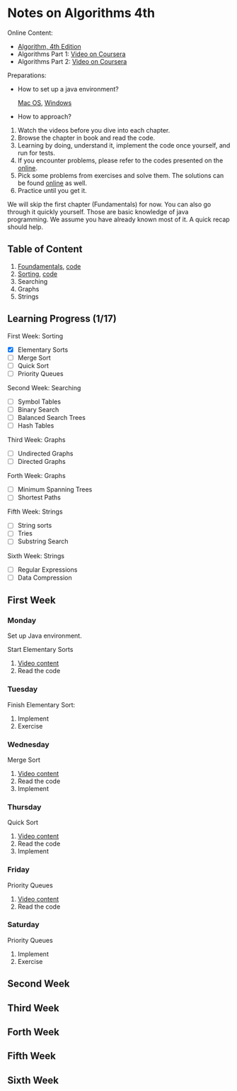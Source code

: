 # Notes on Algorithms 4th

Online Content:
- [Algorithm, 4th Edition](https://algs4.cs.princeton.edu/home/)
- Algorithms Part 1: [Video on Coursera](https://www.coursera.org/learn/algorithms-part1)
- Algorithms Part 2: [Video on Coursera](https://www.coursera.org/learn/algorithms-part2)

Preparations:

- How to set up a java environment?

    [Mac OS](https://lift.cs.princeton.edu/java/mac/), [Windows](https://lift.cs.princeton.edu/java/windows/)

- How to approach?

1. Watch the videos before you dive into each chapter.
2. Browse the chapter in book and read the code.
3. Learning by doing, understand it, implement the code once yourself, and run for tests.
4. If you encounter problems, please refer to the codes presented on the [online](https://algs4.cs.princeton.edu/code/).
5. Pick some problems from exercises and solve them. The solutions can be found [online](https://algs4.cs.princeton.edu/code/) as well.
6. Practice until you get it.

We will skip the first chapter (Fundamentals) for now. You can also go through it quickly yourself. 
Those are basic knowledge of java programming.
We assume you have already known most of it. A quick recap should help.

## Table of Content

1. [Foundamentals](1-Foundamentals.md), [code](algs/foundamatals)
2. [Sorting](2-Sorting.md), [code](algs/sorting)
3. Searching
4. Graphs
5. Strings

## Learning Progress (1/17)

First Week: Sorting

- [X] Elementary Sorts
- [ ] Merge Sort
- [ ] Quick Sort
- [ ] Priority Queues

Second Week: Searching

- [ ] Symbol Tables 
- [ ] Binary Search
- [ ] Balanced Search Trees
- [ ] Hash Tables

Third Week: Graphs

- [ ] Undirected Graphs
- [ ] Directed Graphs

Forth Week: Graphs

- [ ] Minimum Spanning Trees
- [ ] Shortest Paths

Fifth Week: Strings

- [ ] String sorts
- [ ] Tries
- [ ] Substring Search
 
Sixth Week: Strings
- [ ] Regular Expressions
- [ ] Data Compression

## First Week

### Monday 

Set up Java environment.

Start Elementary Sorts
1. [Video content](https://www.coursera.org/learn/algorithms-part1/lecture/JHpgy/sorting-introduction)
2. Read the code

### Tuesday

Finish Elementary Sort: 
1. Implement
2. Exercise

### Wednesday

Merge Sort

1. [Video content](https://www.coursera.org/lecture/algorithms-part1/mergesort-ARWDq)
2. Read the code
3. Implement

### Thursday

Quick Sort

1. [Video content](https://www.coursera.org/lecture/algorithms-part1/quicksort-vjvnC)
2. Read the code
3. Implement

### Friday

Priority Queues

1. [Video content](https://www.coursera.org/lecture/algorithms-part1/binary-heaps-Uzwy6)
2. Read the code

### Saturday

Priority Queues

1. Implement
2. Exercise

## Second Week
## Third Week
## Forth Week
## Fifth Week
## Sixth Week
